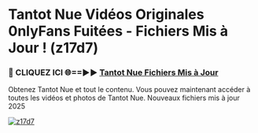 # Tantot Nue Vidéos Originales 0nlyFans Fuitées - Fichiers Mis à Jour ! (z17d7)

<h3>🔴 CLIQUEZ ICI 🌐==►► <a href="https://tinyurl.com/2pmr4ezf" rel="nofollow">Tantot Nue Fichiers Mis à Jour</a></h3>

Obtenez Tantot Nue et tout le contenu. Vous pouvez maintenant accéder à toutes les vidéos et photos de Tantot Nue. Nouveaux fichiers mis à jour 2025

[![z17d7](https://i.imgur.com/6SNvagu.gif)](https://tinyurl.com/2pmr4ezf)
